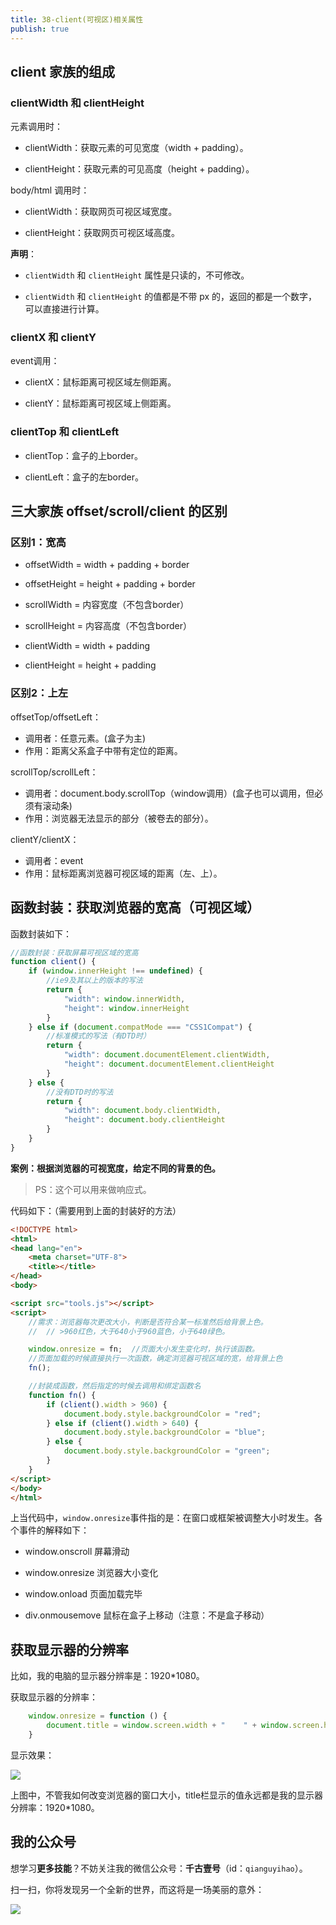 ```yaml
---
title: 38-client(可视区)相关属性
publish: true
---
```


<ArticleTopAd></ArticleTopAd>





## client 家族的组成

### clientWidth 和 clientHeight

元素调用时：

- clientWidth：获取元素的可见宽度（width + padding）。

- clientHeight：获取元素的可见高度（height + padding）。


body/html 调用时：

- clientWidth：获取网页可视区域宽度。

- clientHeight：获取网页可视区域高度。

**声明**：

- `clientWidth` 和 `clientHeight` 属性是只读的，不可修改。

- `clientWidth` 和 `clientHeight` 的值都是不带 px 的，返回的都是一个数字，可以直接进行计算。


### clientX 和 clientY

event调用：

- clientX：鼠标距离可视区域左侧距离。

-  clientY：鼠标距离可视区域上侧距离。



### clientTop 和 clientLeft

- clientTop：盒子的上border。

- clientLeft：盒子的左border。


## 三大家族 offset/scroll/client 的区别

### 区别1：宽高

- offsetWidth  = width  + padding + border
- offsetHeight = height + padding + border

- scrollWidth   = 内容宽度（不包含border）
- scrollHeight  = 内容高度（不包含border）

- clientWidth  = width  + padding
- clientHeight = height + padding


### 区别2：上左


offsetTop/offsetLeft：

- 调用者：任意元素。(盒子为主)
- 作用：距离父系盒子中带有定位的距离。


scrollTop/scrollLeft：

- 调用者：document.body.scrollTop（window调用）(盒子也可以调用，但必须有滚动条)
- 作用：浏览器无法显示的部分（被卷去的部分）。


clientY/clientX：

- 调用者：event
- 作用：鼠标距离浏览器可视区域的距离（左、上）。




## 函数封装：获取浏览器的宽高（可视区域）

函数封装如下：

```javascript
//函数封装：获取屏幕可视区域的宽高
function client() {
    if (window.innerHeight !== undefined) {
        //ie9及其以上的版本的写法
        return {
            "width": window.innerWidth,
            "height": window.innerHeight
        }
    } else if (document.compatMode === "CSS1Compat") {
        //标准模式的写法（有DTD时）
        return {
            "width": document.documentElement.clientWidth,
            "height": document.documentElement.clientHeight
        }
    } else {
        //没有DTD时的写法
        return {
            "width": document.body.clientWidth,
            "height": document.body.clientHeight
        }
    }
}

```


**案例：根据浏览器的可视宽度，给定不同的背景的色。**

> PS：这个可以用来做响应式。

代码如下：（需要用到上面的封装好的方法）

```html
<!DOCTYPE html>
<html>
<head lang="en">
    <meta charset="UTF-8">
    <title></title>
</head>
<body>

<script src="tools.js"></script>
<script>
    //需求：浏览器每次更改大小，判断是否符合某一标准然后给背景上色。
    //  // >960红色，大于640小于960蓝色，小于640绿色。

    window.onresize = fn;  //页面大小发生变化时，执行该函数。
    //页面加载的时候直接执行一次函数，确定浏览器可视区域的宽，给背景上色
    fn();

    //封装成函数，然后指定的时候去调用和绑定函数名
    function fn() {
        if (client().width > 960) {
            document.body.style.backgroundColor = "red";
        } else if (client().width > 640) {
            document.body.style.backgroundColor = "blue";
        } else {
            document.body.style.backgroundColor = "green";
        }
    }
</script>
</body>
</html>
```


上当代码中，`window.onresize`事件指的是：在窗口或框架被调整大小时发生。各个事件的解释如下：

- window.onscroll        屏幕滑动

- window.onresize       浏览器大小变化

- window.onload	        页面加载完毕

- div.onmousemove    鼠标在盒子上移动（注意：不是盒子移动）



## 获取显示器的分辨率

比如，我的电脑的显示器分辨率是：1920*1080。


获取显示器的分辨率：

```javascript
    window.onresize = function () {
        document.title = window.screen.width + "    " + window.screen.height;
    }
```

显示效果：


![](http://img.smyhvae.com/20180203_2155.png)


上图中，不管我如何改变浏览器的窗口大小，title栏显示的值永远都是我的显示器分辨率：1920*1080。




## 我的公众号

想学习**更多技能**？不妨关注我的微信公众号：**千古壹号**（id：`qianguyihao`）。

扫一扫，你将发现另一个全新的世界，而这将是一场美丽的意外：

![](http://img.smyhvae.com/20190101.png)


